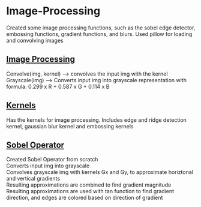 # Image-Processing
Created some image processing functions, such as the sobel edge detector, embossing functions, gradient functions, and blurs. Used pillow for loading and convolving images  
## [Image Processing](https://github.com/202248SD/Image-Processing/blob/5f94cd9fb9e157dee51167872eff84cadd327d8f/ImageProcessing03.py)  
Convolve(img, kernel) --> convolves the input img with the kernel  
Grayscale(img) --> Converts input img into grayscale representation with formula: 0.299 x R + 0.587 x G + 0.114 x B  
## [Kernels](https://github.com/202248SD/Image-Processing/blob/5f94cd9fb9e157dee51167872eff84cadd327d8f/kernels.py)  
Has the kernels for image processing. Includes edge and ridge detection kernel, gaussian blur kernel and embossing kernels  
## [Sobel Operator](https://github.com/202248SD/Image-Processing/blob/5f94cd9fb9e157dee51167872eff84cadd327d8f/SobelOperator02.py)  
Created Sobel Operator from scratch  
Converts input img into grayscale  
Convolves grayscale img with kernels Gx and Gy, to approximate horiztonal and vertical gradients  
Resulting approximations are combined to find gradient magnitude  
Resulting approximations are used with tan function to find gradient direction, and edges are colored based on direction of gradient  

